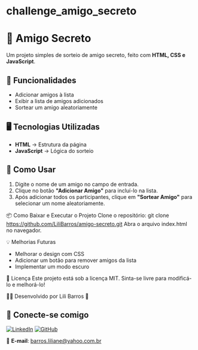 # challenge_amigo_secreto
# 🎁 Amigo Secreto

Um projeto simples de sorteio de amigo secreto, feito com **HTML, CSS e JavaScript**.

## 🚀 Funcionalidades
- Adicionar amigos à lista
- Exibir a lista de amigos adicionados
- Sortear um amigo aleatoriamente

## 🖥️ Tecnologias Utilizadas
- **HTML** → Estrutura da página
- **JavaScript** → Lógica do sorteio

## 📌 Como Usar
1. Digite o nome de um amigo no campo de entrada.
2. Clique no botão **"Adicionar Amigo"** para incluí-lo na lista.
3. Após adicionar todos os participantes, clique em **"Sortear Amigo"** para selecionar um nome aleatoriamente.

📦 Como Baixar e Executar o Projeto
Clone o repositório:
git clone https://github.com/LiliBarros/amigo-secreto.git
Abra o arquivo index.html no navegador.

💡 Melhorias Futuras
- Melhorar o design com CSS
- Adicionar um botão para remover amigos da lista
- Implementar um modo escuro

📜 Licença
Este projeto está sob a licença MIT. Sinta-se livre para modificá-lo e melhorá-lo!

👩‍💻 Desenvolvido por Lili Barros 🚀
## 🔗 Conecte-se comigo
[![LinkedIn](https://img.shields.io/badge/LinkedIn-0077B5?style=for-the-badge&logo=linkedin&logoColor=white)](https://www.linkedin.com/in/lilianelimabarros)
[![GitHub](https://img.shields.io/badge/GitHub-100000?style=for-the-badge&logo=github&logoColor=white)](https://github.com/LiliBarros)

📩 **E-mail**: barros.liliane@yahoo.com.br
